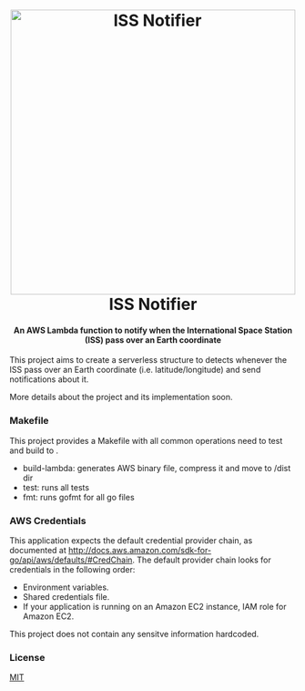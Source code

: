<h1 align="center">
    <img src="https://cdn.rawgit.com/pedrolopesme/iss-notifier/2e87fe31/docs/iss_notifier.png" alt="ISS Notifier" width="500">
     <br /> ISS Notifier
</h1>

<h4 align="center"> An AWS Lambda function to notify when the International Space Station (ISS) pass over an Earth coordinate </h4>

This project aims to create a serverless structure to detects whenever the ISS 
pass over an Earth coordinate (i.e. latitude/longitude) and send notifications 
about it.

More details about the project and its implementation soon.


### Makefile
 
 This project provides a Makefile with all common operations need to test and build to .
 
 * build-lambda: generates AWS binary file, compress it and move to /dist dir
 * test: runs all tests
 * fmt: runs gofmt for all go files
 
### AWS Credentials

This application expects the default credential provider chain, as documented at
http://docs.aws.amazon.com/sdk-for-go/api/aws/defaults/#CredChain. The default provider
chain looks for credentials in the following order:

* Environment variables.
* Shared credentials file.
* If your application is running on an Amazon EC2 instance, IAM role for Amazon EC2.

This project does not contain any sensitve information hardcoded.

### License
 
 [MIT](LICENSE.md)
